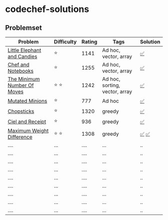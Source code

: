 # codechef-solutions
## Problemset
 | Problem      |  Difficulty | Rating |Tags| Solution |
|-------------|------|--------|------------|------------------|
 |[Little Elephant and Candies](https://www.codechef.com/problems/LECANDY)|:star:| 1141|Ad hoc, vector, array | [:white_check_mark:](https://github.com/LuizIgnacio2002/codechef-solutions/blob/main/Little%20Elephant%20and%20Candies.cpp)|
|[Chef and Notebooks](https://www.codechef.com/problems/CNOTE)      | :star:  | 1255   | Ad hoc, vector, array     |[:white_check_mark:](https://github.com/LuizIgnacio2002/codechef-solutions/blob/main/Chef%20and%20Notebooks.cpp)          |
| [The Minimum Number Of Moves](https://www.codechef.com/problems/SALARY)      | :star: :star:  | 1242     | Ad hoc, sorting, vector, array   |[:white_check_mark:](https://github.com/LuizIgnacio2002/codechef-solutions/blob/main/The%20Minimum%20Number%20Of%20Moves.cpp)    |
| [Mutated Minions](https://www.codechef.com/problems/CHN15A)     | :star:  | 777      | Ad hoc    |[:white_check_mark:](https://github.com/LuizIgnacio2002/codechef-solutions/blob/main/Mutated%20Minions.cpp)           |
| [Chopsticks](https://www.codechef.com/problems/TACHSTCK) | :star:   |1320 | greedy|  [:white_check_mark:](https://github.com/LuizIgnacio2002/codechef-solutions/blob/main/Chopsticks.cpp)           |
| [Ciel and Receipt](https://www.codechef.com/problems/CIELRCPT)    | :star:  | 936    | greedy   |[:white_check_mark:](https://github.com/LuizIgnacio2002/codechef-solutions/blob/main/Ciel%20and%20Receipt.cpp)         |
| [Maximum Weight Difference](https://www.codechef.com/problems/MAXDIFF?tab=statement)  | :star: :star:  | 1308     | greedy    |[:white_check_mark:](https://github.com/LuizIgnacio2002/codechef-solutions/blob/main/Maximum%20Weight%20Difference.cpp)    [:white_check_mark:](https://github.com/LuizIgnacio2002/codechef-solutions/blob/main/Maximum%20Weight%20Difference%20solution%202.cpp)   |
| ....      | ...  | ....      | ...    |..           |
| ....      | ...  | ....      | ...    |..           |
| ....      | ...  | ....      | ...    |..           |
| ....      | ...  | ....      | ...    |..           |
| ....      | ...  | ....      | ...    |..           |
| ....      | ...  | ....      | ...    |..           |
| ....      | ...  | ....      | ...    |..           |
| ....      | ...  | ....      | ...    |..           |
| ....      | ...  | ....      | ...    |..           |




